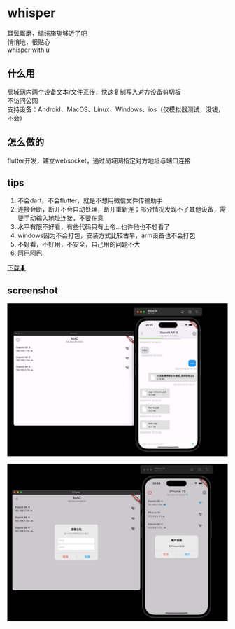 # whisper

耳鬓厮磨，缱绻旖旎够近了吧  
悄悄地，很贴心  
whisper with u

## 什么用
局域网内两个设备文本/文件互传，快速复制写入对方设备剪切板  
不访问公网  
支持设备：Android、MacOS、Linux、Windows、ios（仅模拟器测试，没钱，不会） 

## 怎么做的
flutter开发，建立websocket，通过局域网指定对方地址与端口连接

## tips
1. 不会dart，不会flutter，就是不想用微信文件传输助手  
2. 连接会断，断开不会自动处理，断开重新连；部分情况发现不了其他设备，需要手动输入地址连接，不要在意  
3. 水平有限不好看，有些代码只有上帝...也许他也不想看了  
4. windows因为不会打包，安装方式比较古早，arm设备也不会打包
5. 不好看，不好用，不安全，自己用的问题不大    
6. 阿巴阿巴

[下载⬇](https://github.com/lawnvi/whisper/releases)


## screenshot
![](https://github.com/lawnvi/whisper/blob/dev/.github/image/img_1.png)  
  
![](https://github.com/lawnvi/whisper/blob/dev/.github/image/img.png)
